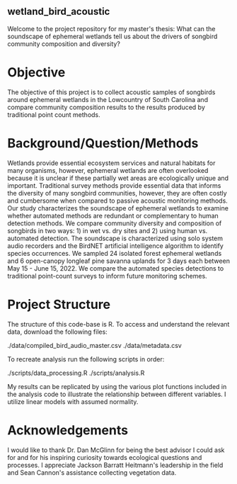 ## wetland_bird_acoustic

Welcome to the project repository for my master's thesis: What can the
soundscape of ephemeral wetlands tell us about the drivers of songbird community
composition and diversity?

# Objective
The objective of this project is to collect acoustic samples of songbirds around
ephemeral wetlands in the Lowcountry of South Carolina and compare community
composition results to the results produced by traditional point count methods.

# Background/Question/Methods
Wetlands provide essential ecosystem services and natural habitats for many
organisms, however, ephemeral wetlands are often overlooked because it is
unclear if these partially wet areas are ecologically unique and important.
Traditional survey methods provide essential data that informs the diversity of
many songbird communities, however, they are often costly and cumbersome when
compared to passive acoustic monitoring methods. Our study characterizes the
soundscape of ephemeral wetlands to examine whether automated methods are
redundant or complementary to human detection methods. We compare community
diversity and composition of songbirds in two ways: 1) in wet vs. dry sites and
2) using human vs. automated detection. The soundscape is characterized using
solo system audio recorders and the BirdNET artificial intelligence algorithm to
identify species occurrences. We sampled 24 isolated forest ephemeral wetlands
and 6 open-canopy longleaf pine savanna uplands for 3 days each between May 15 -
June 15, 2022. We compare the automated species detections to traditional
point-count surveys to inform future monitoring schemes.

# Project Structure

The structure of this code-base is R. To access and understand the relevant data,
download the following files:

./data/compiled_bird_audio_master.csv
./data/metadata.csv

To recreate analysis run the following scripts in order:

./scripts/data_processing.R
./scripts/analysis.R

My results can be replicated by using the various plot functions
included in the analysis code to illustrate the relationship between different
variables. I utilize linear models with assumed normality.

# Acknowledgements

I would like to thank Dr. Dan McGlinn for being the best advisor I could ask for
and for his inspiring curiosity towards ecological questions and processes. I
appreciate Jackson Barratt Heitmann's leadership in the field and Sean Cannon's
assistance collecting vegetation data.
